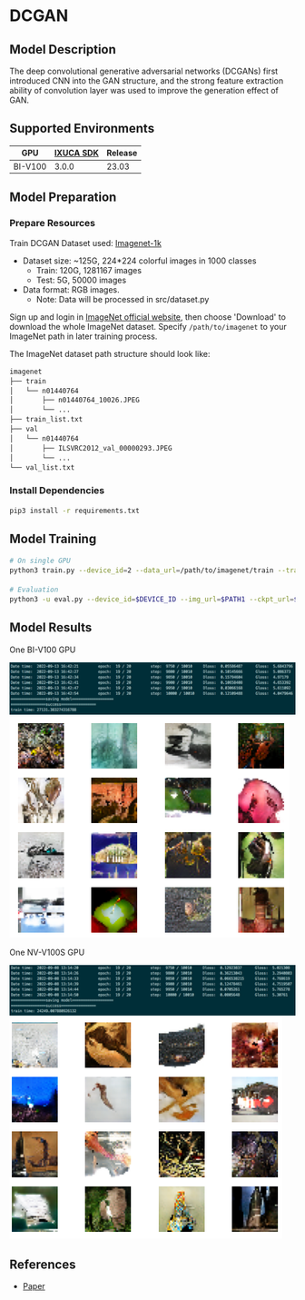# DCGAN

## Model Description

The deep convolutional generative adversarial networks (DCGANs) first introduced CNN into the GAN structure, and the
strong feature extraction ability of convolution layer was used to improve the generation effect of GAN.

## Supported Environments

| GPU    | [IXUCA SDK](https://gitee.com/deep-spark/deepspark#%E5%A4%A9%E6%95%B0%E6%99%BA%E7%AE%97%E8%BD%AF%E4%BB%B6%E6%A0%88-ixuca) | Release |
|--------|-----------|---------|
| BI-V100 | 3.0.0     |  23.03  |

## Model Preparation

### Prepare Resources

Train DCGAN Dataset used: [Imagenet-1k](http://www.image-net.org/index)

- Dataset size: ~125G, 224*224 colorful images in 1000 classes
  - Train: 120G, 1281167 images
  - Test: 5G, 50000 images
- Data format: RGB images.
  - Note: Data will be processed in src/dataset.py

Sign up and login in [ImageNet official website](https://www.image-net.org/index.php), then choose 'Download' to
download the whole ImageNet dataset. Specify `/path/to/imagenet` to your ImageNet path in later training process.

The ImageNet dataset path structure should look like:

```bash
imagenet
├── train
│   └── n01440764
│       ├── n01440764_10026.JPEG
│       └── ...
├── train_list.txt
├── val
│   └── n01440764
│       ├── ILSVRC2012_val_00000293.JPEG
│       └── ...
└── val_list.txt
```

### Install Dependencies

```bash
pip3 install -r requirements.txt
```

## Model Training

```bash
# On single GPU
python3 train.py --device_id=2 --data_url=/path/to/imagenet/train --train_url=./ --device_target=GPU

# Evaluation
python3 -u eval.py --device_id=$DEVICE_ID --img_url=$PATH1 --ckpt_url=$PATH2 --device_target=GPU
```

## Model Results

One BI-V100 GPU

![image](image2022-9-14_10-39-29.png)
![image](image2022-9-14_10-41-12.png)

One NV-V100S GPU

![image](image2022-9-13_13-5-52.png)
![image](image2022-9-13_13-12-42.png)

## References

- [Paper](https://arxiv.org/pdf/1511.06434.pdf)
